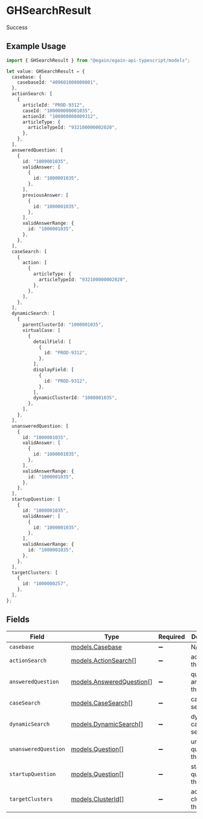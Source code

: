 # GHSearchResult

Success

## Example Usage

```typescript
import { GHSearchResult } from "@egain/egain-api-typescript/models";

let value: GHSearchResult = {
  casebase: {
    casebaseId: "409601000000001",
  },
  actionSearch: [
    {
      articleId: "PROD-9312",
      caseId: "100000000001035",
      actionId: "100000000009312",
      articleType: {
        articleTypeId: "932100000002020",
      },
    },
  ],
  answeredQuestion: [
    {
      id: "1000001035",
      validAnswer: [
        {
          id: "1000001035",
        },
      ],
      previousAnswer: [
        {
          id: "1000001035",
        },
      ],
      validAnswerRange: {
        id: "1000001035",
      },
    },
  ],
  caseSearch: [
    {
      action: [
        {
          articleType: {
            articleTypeId: "932100000002020",
          },
        },
      ],
    },
  ],
  dynamicSearch: [
    {
      parentClusterId: "1000001035",
      virtualCase: [
        {
          detailField: [
            {
              id: "PROD-9312",
            },
          ],
          displayField: [
            {
              id: "PROD-9312",
            },
          ],
          dynamicClusterId: "1000001035",
        },
      ],
    },
  ],
  unansweredQuestion: [
    {
      id: "1000001035",
      validAnswer: [
        {
          id: "1000001035",
        },
      ],
      validAnswerRange: {
        id: "1000001035",
      },
    },
  ],
  startupQuestion: [
    {
      id: "1000001035",
      validAnswer: [
        {
          id: "1000001035",
        },
      ],
      validAnswerRange: {
        id: "1000001035",
      },
    },
  ],
  targetClusters: [
    {
      id: "1000000257",
    },
  ],
};
```

## Fields

| Field                                                      | Type                                                       | Required                                                   | Description                                                |
| ---------------------------------------------------------- | ---------------------------------------------------------- | ---------------------------------------------------------- | ---------------------------------------------------------- |
| `casebase`                                                 | [models.Casebase](../models/casebase.md)                   | :heavy_minus_sign:                                         | N/A                                                        |
| `actionSearch`                                             | [models.ActionSearch](../models/actionsearch.md)[]         | :heavy_minus_sign:                                         | actions in the search                                      |
| `answeredQuestion`                                         | [models.AnsweredQuestion](../models/answeredquestion.md)[] | :heavy_minus_sign:                                         | questions answered in the search                           |
| `caseSearch`                                               | [models.CaseSearch](../models/casesearch.md)[]             | :heavy_minus_sign:                                         | cases in the search                                        |
| `dynamicSearch`                                            | [models.DynamicSearch](../models/dynamicsearch.md)[]       | :heavy_minus_sign:                                         | dynamic cases in the search                                |
| `unansweredQuestion`                                       | [models.Question](../models/question.md)[]                 | :heavy_minus_sign:                                         | unanswered questions in the search                         |
| `startupQuestion`                                          | [models.Question](../models/question.md)[]                 | :heavy_minus_sign:                                         | startup questions in the search                            |
| `targetClusters`                                           | [models.ClusterId](../models/clusterid.md)[]               | :heavy_minus_sign:                                         | active clusters in the search                              |